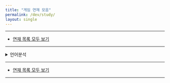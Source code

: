 ```yaml
---
title: "게임 연재 모음"
permalink: /dev/study/
layout: single
---
```


- - -

 - [연재 목록 모두 보기](/series)

- - -

<details>
<summary>언어분석</summary>
<div markdown="1">
 - [파이썬](./language/python)
</div>
</details>

- - -

 - [연재 목록 모두 보기](/series)

- - -